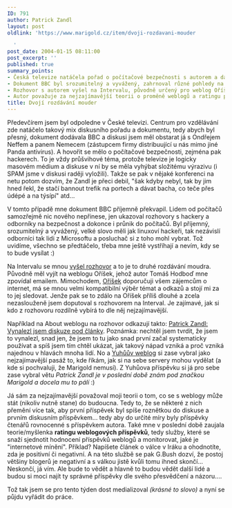 ```yaml
---
ID: 791
author: Patrick Zandl
layout: post
oldlink: 'https://www.marigold.cz/item/dvoji-rozdavani-mouder

  '
post_date: 2004-01-15 08:11:00
post_excerpt: ''
published: true
summary_points:
- Česká televize natáčela pořad o počítačové bezpečnosti s autorem a dalšími experty.
- Dokument BBC byl srozumitelný a vyvážený, zahrnoval různé pohledy na hacking.
- Rozhovor s autorem vyšel na Intervalu, původně určený pro weblog Oříšek.
- Autor považuje za nejzajímavější teorii o proměně weblogů a ratingu příspěvků.
title: Dvojí rozdávání mouder
---
```


<p>
Předevčírem jsem byl odpoledne v České televizi. Centrum pro vzdělávání zde natáčelo takový mix diskusního pořadu a dokumentu, tedy abych byl přesný, dokument dodávala BBC a diskusi jsem měl obstarat já s Ondřejem Neffem a panem Nemecem (zástupcem firmy distribuující u nás mimo jiné Panda antivirus). A hovořit se mělo o počítačové bezpečnosti, zejména pak hackerech. To je vždy průšvihové téma, protože televize je logicky masovém médium a diskuse v ní by se měla vyhýbat složitému výrazivu (i SPAM jsme v diskusi raději vyložili). Takže se pak v nějaké konferenci na netu potom dozvím, že Zandl je přeci debil, "šak kdyby nebyl, tak by jim hned řekl, že stačí bannout trefik na portech a dávat bacha, co teče přes údépé a na týsípí" atd... </p>

<p>
V tomto případě mne dokument BBC příjemně překvapil. Lidem od počítačů samozřejmě nic nového nepřinese, jen ukazoval rozhovory s hackery a odborníky na bezpečnost a dokonce i průnik do počítačů. Byl příjemný, srozumitelný a vyvážený, velké slovo měli jak linuxoví hackeři, tak nezávislí odborníci tak lidi z Microsoftu a posluchač si z toho mohl vybrat. Tož uvidíme, všechno se předtáčelo, třeba mne ještě vystříhají a nevím, kdy se to bude vysílat :)</p>

<p>
Na Intervalu se mnou <A href="http://interval.cz/clanek.asp?article=2990" target=_blank>vyšel rozhovor</A>&#160;a to je to druhé rozdávání moudra. Původně měl vyjít na weblogu Oříšek, jehož autor Tomáš Hodboď mne zpovídal emailem. Mimochodem, <A href="http://www.orisek.net/" target=_blank>Oříšek</A> doporučuji všem zájemcům o internet, má se mnou velmi kompatibilní výběr témat a odkazů a stojí mi za to jej sledovat. Jenže pak se to zdálo na Oříšek příliš dlouhé a zcela nezaslouženě jsem doputoval s rozhovorem na Interval. Je zajímavé, jak si kdo z rozhovoru rozdílně vybírá to dle něj nejzajímavější. </p>

<p>
Například na About weblogu na rozhovor odkazují takto: <A href="http://www.zpravy.net/weblog/archiv/0401/patrick-zandl-vynalezl-jsem-diskuze-pod-clanky.php" target=_blank>Patrick Zandl: Vynalezl jsem diskuze pod články</A>. Poznámka: nechtěl jsem tvrdit, že jsem to vynalezl, snad jen, že jsem to tu jako snad první začal systematicky používat a spíš jsem tím chtěl ukázat, jak takový nápad vzniká a proč vzniká najednou v hlavách mnoha lidí. No a <A href="http://www.jakpsatweb.cz/weblog/archiv/2004-01.html#150059" target=_blank>Yuhůův weblog</A> si zase vybral jako nejzajímavější pasáž to, kde říkám, jak si na sebe servery mohou vydělat (a kde si pochvaluji, že Marigold nemusí). Z Yuhůova příspěvku si já pro sebe zase vybral větu <EM>Patrick Zandl je v poslední době znám pod značkou Marigold a docela mu to pálí</EM> :)</p>

<p>
Já sám za nejzajímavější považoval moji teorii o tom, co se s weblogy může stát (nikoliv nutně stane) do budoucna. Tedy to, že se některé z nich přemění více tak, aby první příspěvek byl spíše roznětkou do diskuse a prvním diskusním příspěvkem... tedy aby do určité míry byly příspěvky čtenářů rovnocenné s příspěvkem autora. Také mne v poslední době zaujala teorie/myšlenka <STRONG>ratingu&#160;weblogových příspěvků</STRONG>, tedy služby, které se snaží sjednotit hodnocení příspěvků weblogů a monitorovat, jaké je "internetové mínění". Příklad? Napíšete článek o válce v Iráku a ohodnotíte, zda je positivní či negativní. A na této službě se pak G.Bush dozví, že postoj většiny blogerů je negativní a s válkou jistě kvůli tomu ihned skončí... Neskončí, já vím. Ale bude to vědět a hlavně to budou vědět další lidé a budou si moci najít ty správné příspěvky dle svého přesvědčení a názoru....</p>

<p>
Tož tak jsem se pro tento týden dost medializoval <EM>(krásné to slovo)</EM> a nyní se půjdu&#160;vyřádit do práce. </p>